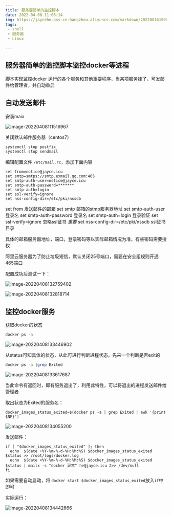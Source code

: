 ```yaml
---
title: 服务器简单的监控脚本
date: 2022-04-08 11:08:14
img: https://jaycehe.oss-cn-hangzhou.aliyuncs.com/markdown/202208161500819.svg
tags: 
 - shell
 - 服务器
 - Linux

---
```

## 服务器简单的监控脚本监控docker等进程

脚本实现监控docker 运行的各个服务和其他重要程序，当某项服务挂了，可发邮件给管理者，并自动重启

## 自动发送邮件

安装maix

![image-20220408111516967](https://jaycehe.oss-cn-hangzhou.aliyuncs.com/markdown/202204081115382.png)

关闭默认邮件服务器（centos7）

```sh
systemctl stop postfix
systemctl stop sendmail
```

编辑配置文件  `/etc/mail.rc`，添加下面内容

```
set from=notice@jayce.icu
set smtp=smtps://smtp.exmail.qq.com:465
set smtp-auth-user=notice@jayce.icu
set smtp-auth-password=*******
set smtp-auth=login
set ssl-verify=ignore
set nss-config-dir=/etc/pki/nssdb
```

set from  发送邮件的邮箱
set smtp  邮箱的stmp服务器地址
set smtp-auth-user   登录名
set smtp-auth-password  登录名
set smtp-auth=login  登录验证
set ssl-verify=ignore  忽略ssl证书 *重要*
set nss-config-dir=/etc/pki/nssdb  ssl证书目录

具体的邮箱服务器地址，端口，登录密码等以实际邮箱情况为准，有些密码需要授权

阿里云服务器为了防止垃圾短信，默认关闭25号端口，需要在安全组规则开通465端口

配置成功后测试一下：

![image-20220408132759402](https://jaycehe.oss-cn-hangzhou.aliyuncs.com/markdown/202204081327730.png)

![image-20220408132818714](https://jaycehe.oss-cn-hangzhou.aliyuncs.com/markdown/202204081328786.png)



## 监控docker服务

获取docker的状态

```sh
docker ps -a
```

![image-20220408133446902](https://jaycehe.oss-cn-hangzhou.aliyuncs.com/markdown/202204081334165.png)

从status可知具体的状态，从此可进行判断进程状态，先来一个判断是否exit的

```sh
docker ps -a |grep Exited
```

![image-20220408133617687](https://jaycehe.oss-cn-hangzhou.aliyuncs.com/markdown/202204081336789.png)

当此命令有返回时，即有服务退出了，利用此特性，可以将退出的进程发送邮件给管理者

取出状态为Exited的服务名：

```shell
docker_images_status_exited=$(docker ps -a | grep Exited | awk '{print $NF}')
```

![image-20220408134055200](https://jaycehe.oss-cn-hangzhou.aliyuncs.com/markdown/202204081340268.png)

发送邮件：

```shell
if [ "$docker_images_status_exited" ]; then
  echo  $(date +%Y-%m-%-d-%H:%M:%S) $docker_images_status_exited $status >> /root/logs/docker.log
  echo  $(date +%Y-%m-%-d-%H:%M:%S) $docker_images_status_exited $status | mailx -s "docker 异常" he@jayce.icu 2>> /dev/null
fi
```

如果需要自动启动，将  `docker start $docker_images_status_exited`放入`if`中即可

实际运行：

![image-20220408134442666](https://jaycehe.oss-cn-hangzhou.aliyuncs.com/markdown/202204081344811.png)



